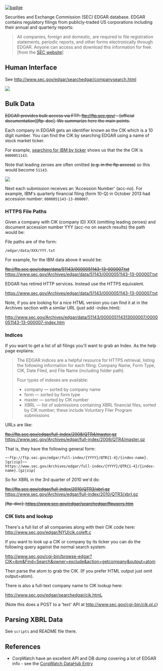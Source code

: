 <a href="https://datahub.io/core/edgar"><img src="https://badgen.net/badge/icon/View%20on%20datahub.io/orange?icon=https://datahub.io/datahub-cube-badge-icon.svg&label&scale=1.25)" alt="badge" /></a>

Securities and Exchange Commission (SEC) EDGAR database. EDGAR contains
regulatory filings from publicly-traded US corporations including their annual
and quarterly reports:

[edgar]: http://www.sec.gov/edgar.shtml

> All companies, foreign and domestic, are required to file registration
> statements, periodic reports, and other forms electronically through EDGAR.
> Anyone can access and download this information for free. [from the [SEC
> website][edgar]]

## Human Interface

See <http://www.sec.gov/edgar/searchedgar/companysearch.html>

<img src="http://webshot.okfnlabs.org/api/generate?url=http%3A%2F%2Fwww.sec.gov%2Fedgar%2Fsearchedgar%2Fcompanysearch.html" />

## Bulk Data

~~EDGAR provides bulk access via FTP: <ftp://ftp.sec.gov/> - [official
documentation][ftp-doc]. We summarize here the main points.~~

Each company in EDGAR gets an identifier known as the CIK which is a 10 digit
number. You can find the CIK by searching EDGAR using a name of stock market
ticker.

For example, [searching for IBM by ticker][ibm-search] shows us that
the the CIK is `0000051143`.

Note that leading zeroes are often omitted ~~(e.g. in the ftp access)~~ so this
would become `51143`.

[ibm-search]: http://www.sec.gov/cgi-bin/browse-edgar?CIK=ibm&action=getcompany

<img src="http://webshot.okfnlabs.org/api/generate?url=http%3A%2F%2Fwww.sec.gov%2Fcgi-bin%2Fbrowse-edgar%3FCIK%3Dibm%26action%3Dgetcompany&width=1024&height=768" />

Next each submission receives an 'Accession Number' (acc-no). For example,
IBM's quarterly financial filing (form 10-Q) in October 2013 had accession
number: `0000051143-13-000007`.

### HTTPS File Paths

Given a company with CIK (company ID) XXX (omitting leading zeroes) and
document accession number YYY (acc-no on search results) the path would be:

File paths are of the form:

    /edgar/data/XXX/YYY.txt

For example, for the IBM data above it would be:

~~<ftp://ftp.sec.gov/edgar/data/51143/0000051143-13-000007.txt>~~
<https://www.sec.gov/Archives/edgar/data/51143/0000051143-13-000007.txt>

EDGAR has retired HTTP services. Instead use the HTTPS equivalent.

<https://www.sec.gov/Archives/edgar/data/51143/0000051143-13-000007.txt>

Note, if you are looking for a nice HTML version you can find it at in the
Archives section with a similar URL (just add -index.html):

<http://www.sec.gov/Archives/edgar/data/51143/000005114313000007/0000051143-13-000007-index.htm>

### Indices

If you want to get a list of all filings you'll want to grab an Index. As the help page explains:

> The EDGAR indices are a helpful resource for HTTPS retrieval, listing the
> following information for each filing: Company Name, Form Type, CIK, Date
> Filed, and File Name (including folder path).
> 
> Four types of indexes are available:
> 
> * company — sorted by company name
> * form — sorted by form type
> * master — sorted by CIK number
> * XBRL — list of submissions containing XBRL financial files, sorted by CIK
>   number; these include Voluntary Filer Program submissions

URLs are like:

~~<ftp://ftp.sec.gov/edgar/full-index/2008/QTR4/master.gz>~~
<https://www.sec.gov/Archives/edgar/full-index/2008/QTR4/master.gz>

That is, they have the following general form:

    ~~ftp://ftp.sec.gov/edgar/full-index/{YYYY}/QTR{1-4}/{index-name}.[gz|zip]~~
    https://www.sec.gov/Archives/edgar/full-index/{YYYY}/QTR{1-4}/{index-name}.[gz|zip]

So for XBRL in the 3rd quarter of 2010 we'd do:

~~<ftp://ftp.sec.gov/edgar/full-index/2010/QTR3/xbrl.gz>~~
<https://www.sec.gov/Archives/edgar/full-index/2010/QTR3/xbrl.gz>

~~[ftp-doc]: https://www.sec.gov/edgar/searchedgar/ftpusers.htm~~

### CIK lists and lookup

There's a full list of all companies along with their CIK code here: <http://www.sec.gov/edgar/NYU/cik.coleft.c>

If you want to look up a CIK or company by its ticker you can do the following query against the normal search system:

<http://www.sec.gov/cgi-bin/browse-edgar?CIK=ibm&Find=Search&owner=exclude&action=getcompany&output=atom>

Then parse the atom to grab the CIK. (If you prefer HTML output just omit output=atom).

There is also a full-text company name to CIK lookup here:

<http://www.sec.gov/edgar/searchedgar/cik.htmL>

(Note this does a POST to a 'text' API at <http://www.sec.gov/cgi-bin/cik.pl.c>)

## Parsing XBRL Data

See `scripts` and README file there.

## References

* CorpWatch have an excellent API and DB dump covering a lot of EDGAR info - see the [CorpWatch DataHub Entry][corpwatch]

[corpwatch]: http://datahub.io/dataset/corpwatch
